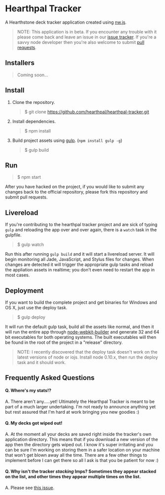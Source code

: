 # Hearthpal Tracker

A Hearthstone deck tracker application created using [nw.js](http://nwjs.io/).

> NOTE: This application is in beta. If you encounter any trouble with it please come back and leave an issue in our [issue tracker](https://github.com/hearthpal/hearthpal-tracker/issues). If you're a savvy node developer then you're also welcome to submit [pull requests](https://github.com/hearthpal/hearthpal-tracker/pulls).

## Installers

> Coming soon...

## Install

1. Clone the repository.

   > $ git clone https://github.com/hearthpal/hearthpal-tracker.git

2. Install dependencies.

   > $ npm install

3. Build project assets using [gulp](http://gulpjs.com/). (`npm install gulp -g`)

   > $ gulp build

## Run

> $ npm start

After you have hacked on the project, if you would like to submit any changes back to the official repository, please fork this repository and submit pull requests.

## Livereload

If you're contributing to the hearthpal tracker project and are sick of typing `gulp` and reloading the app over and over again, there is a `watch` task in the gulpfile.

> $ gulp watch

Run this after running `gulp build` and it will start a livereload server. It will begin monitoring all Jade, JavaScript, and Stylus files for changes. When changes are detected it will trigger the appropriate gulp tasks and reload the appliation assets in realtime; you don't even need to restart the app in most cases.

## Deployment

If you want to build the complete project and get binaries for Windows and OS X, just use the deploy task.

> $ gulp deploy

It will run the default gulp task, build all the assets like normal, and then it will run the entire app through [node-webkit-builder](https://github.com/mllrsohn/node-webkit-builder) and generate 32 and 64 bit executables for both operating systems. The built executables will then be found in the root of the project in a "release" directory.

> NOTE: I recently discovered that the deploy task doesn't work on the latest versions of node or iojs. Install node 0.10.x, then run the deploy task and it should work.

## Frequently Asked Questions

#### Q. Where's my stats!?

A. There aren't any.....yet! Ultimately the Hearthpal Tracker is meant to be part of a much larger undertaking. I'm not ready to announce anything yet but rest assured that I'm hard at work bringing you new goodies :)

#### Q. My decks got wiped out!

A. At the moment all your decks are saved right inside the tracker's own application directory. This means that if you download a new version of the app then the directory gets wiped out. I know it's super irritating and you can be sure I'm working on storing them in a safer location on your machine that won't get blown away all the time. There are a few other things to implement before I can get there so all I ask is that you be patient for now :)

#### Q. Why isn't the tracker *stacking* Imps? Sometimes they appear stacked on the list, and other times they appear multiple times on the list.

A. Please see [this issue](https://github.com/hearthpal/hearthpal-tracker/issues/1).
